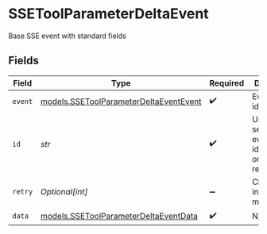 # SSEToolParameterDeltaEvent

Base SSE event with standard fields


## Fields

| Field                                                                                  | Type                                                                                   | Required                                                                               | Description                                                                            | Example                                                                                |
| -------------------------------------------------------------------------------------- | -------------------------------------------------------------------------------------- | -------------------------------------------------------------------------------------- | -------------------------------------------------------------------------------------- | -------------------------------------------------------------------------------------- |
| `event`                                                                                | [models.SSEToolParameterDeltaEventEvent](../models/ssetoolparameterdeltaeventevent.md) | :heavy_check_mark:                                                                     | Event type identifier                                                                  |                                                                                        |
| `id`                                                                                   | *str*                                                                                  | :heavy_check_mark:                                                                     | Unique sequential event identifier for ordering and reconnection                       | 1234567890                                                                             |
| `retry`                                                                                | *Optional[int]*                                                                        | :heavy_minus_sign:                                                                     | Client retry interval in milliseconds                                                  | 30000                                                                                  |
| `data`                                                                                 | [models.SSEToolParameterDeltaEventData](../models/ssetoolparameterdeltaeventdata.md)   | :heavy_check_mark:                                                                     | N/A                                                                                    |                                                                                        |